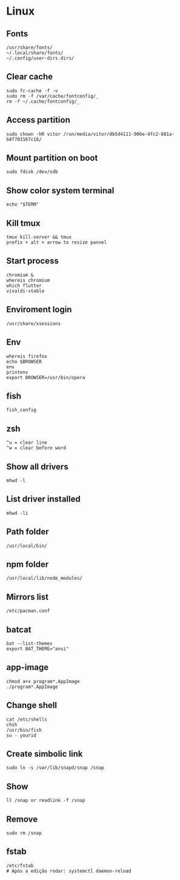 # Linux

## Fonts
```
/usr/share/fonts/
~/.local/share/fonts/
~/.config/user-dirs.dirs/
```

## Clear cache
```
sudo fc-cache -f -v
sudo rm -f /var/cache/fontconfig/_
rm -f ~/.cache/fontconfig/_
```

## Access partition
```
sudo chown -hR vitor /run/media/vitor/db5d4111-906e-4fc2-881a-b8f703167c16/
```

## Mount partition on boot
```
sudo fdisk /dev/sdb
```

## Show color system terminal
```
echo "$TERM"
```

## Kill tmux
```
tmux kill-server && tmux
prefix + alt + arrow to resize pannel
```

## Start process
```
chromium &
whereis chromium
which flutter
vivaldi-stable
```

## Enviroment login
```
/usr/share/xsessions
```

## Env
```
whereis firefox
echo $BROWSER
env
printenv
export BROWSER=/usr/bin/opera
```

## fish
```
fish_config
```

## zsh
```
^u = clear line
^w = clear before word
```

## Show all drivers
```
mhwd -l
```

## List driver installed
```
mhwd -li
```

## Path folder
```
/usr/local/bin/
```

## npm folder
```
/usr/local/lib/node_modules/
```

## Mirrors list
```
/etc/pacman.conf
```

## batcat
```
bat --list-themes
export BAT_THEME="ansi"
```

## app-image
```
chmod a+x program*.AppImage
./program*.AppImage
```

## Change shell
```
cat /etc/shells
chsh
/usr/bin/fish
su - yourid
```

## Create simbolic link
```
sudo ln -s /var/lib/snapd/snap /snap
```

## Show
```
ll /snap or readlink -f /snap
```

## Remove
```
sudo rm /snap
```

## fstab
```
/etc/fstab
# Após a edição rodar: systemctl daemon-reload
```